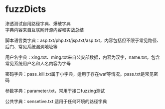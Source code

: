 # fuzzDicts
渗透测试自用路径字典、爆破字典<br>
字典内容来自互联网开源内容和实战总结<br>

脚本语言类字典：asp.txt/php.txt/jsp.txt/asp.txt，内容包括但不限于常见路径、后门、常见系统漏洞地址等<br>

用户名字典：xing.txt、ming.txt来自公安部数据，内容为汉字，name.txt，包含常见系统用户名和人名内容为字母<br>

密码字典：pass_kill.txt属于小字典，适用于存在waf等情况。pass.txt是常见密码<br>

参数字典：parameter.txt，常用于接口fuzzing测试<br>

公共字典：sensetive.txt 适用于任何环境的路径字典<br>
